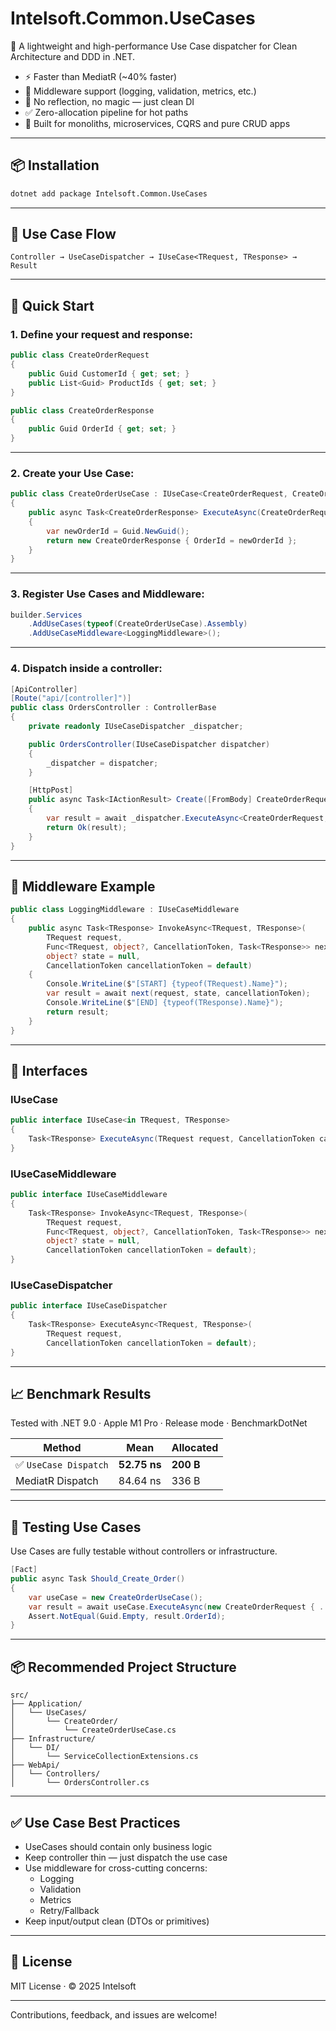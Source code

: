 # Intelsoft.Common.UseCases

🚀 A lightweight and high-performance Use Case dispatcher for Clean Architecture and DDD in .NET.

- ⚡ Faster than MediatR (~40% faster)
- 🧩 Middleware support (logging, validation, metrics, etc.)
- 🧼 No reflection, no magic — just clean DI
- ✅ Zero-allocation pipeline for hot paths
- 🧠 Built for monoliths, microservices, CQRS and pure CRUD apps

---

## 📦 Installation

```bash
dotnet add package Intelsoft.Common.UseCases
```

---

## 🧱 Use Case Flow

```text
Controller → UseCaseDispatcher → IUseCase<TRequest, TResponse> → Result
```

---

## 🚀 Quick Start

### 1. Define your request and response:

```csharp
public class CreateOrderRequest
{
    public Guid CustomerId { get; set; }
    public List<Guid> ProductIds { get; set; }
}

public class CreateOrderResponse
{
    public Guid OrderId { get; set; }
}
```

---

### 2. Create your Use Case:

```csharp
public class CreateOrderUseCase : IUseCase<CreateOrderRequest, CreateOrderResponse>
{
    public async Task<CreateOrderResponse> ExecuteAsync(CreateOrderRequest request, CancellationToken cancellationToken = default)
    {
        var newOrderId = Guid.NewGuid();
        return new CreateOrderResponse { OrderId = newOrderId };
    }
}
```

---

### 3. Register Use Cases and Middleware:

```csharp
builder.Services
    .AddUseCases(typeof(CreateOrderUseCase).Assembly)
    .AddUseCaseMiddleware<LoggingMiddleware>();
```

---

### 4. Dispatch inside a controller:

```csharp
[ApiController]
[Route("api/[controller]")]
public class OrdersController : ControllerBase
{
    private readonly IUseCaseDispatcher _dispatcher;

    public OrdersController(IUseCaseDispatcher dispatcher)
    {
        _dispatcher = dispatcher;
    }

    [HttpPost]
    public async Task<IActionResult> Create([FromBody] CreateOrderRequest request)
    {
        var result = await _dispatcher.ExecuteAsync<CreateOrderRequest, CreateOrderResponse>(request);
        return Ok(result);
    }
}
```

---

## 🧩 Middleware Example

```csharp
public class LoggingMiddleware : IUseCaseMiddleware
{
    public async Task<TResponse> InvokeAsync<TRequest, TResponse>(
        TRequest request,
        Func<TRequest, object?, CancellationToken, Task<TResponse>> next,
        object? state = null,
        CancellationToken cancellationToken = default)
    {
        Console.WriteLine($"[START] {typeof(TRequest).Name}");
        var result = await next(request, state, cancellationToken);
        Console.WriteLine($"[END] {typeof(TResponse).Name}");
        return result;
    }
}
```

---

## 🔧 Interfaces

### IUseCase

```csharp
public interface IUseCase<in TRequest, TResponse>
{
    Task<TResponse> ExecuteAsync(TRequest request, CancellationToken cancellationToken = default);
}
```

### IUseCaseMiddleware

```csharp
public interface IUseCaseMiddleware
{
    Task<TResponse> InvokeAsync<TRequest, TResponse>(
        TRequest request,
        Func<TRequest, object?, CancellationToken, Task<TResponse>> next,
        object? state = null,
        CancellationToken cancellationToken = default);
}
```

### IUseCaseDispatcher

```csharp
public interface IUseCaseDispatcher
{
    Task<TResponse> ExecuteAsync<TRequest, TResponse>(
        TRequest request,
        CancellationToken cancellationToken = default);
}
```

---

## 📈 Benchmark Results

Tested with .NET 9.0 · Apple M1 Pro · Release mode · BenchmarkDotNet

| Method               | Mean     | Allocated |
|----------------------|----------|-----------|
| ✅ `UseCase Dispatch` | **52.75 ns** | **200 B** |
| MediatR Dispatch     | 84.64 ns | 336 B     |

---

## 🧪 Testing Use Cases

Use Cases are fully testable without controllers or infrastructure.

```csharp
[Fact]
public async Task Should_Create_Order()
{
    var useCase = new CreateOrderUseCase();
    var result = await useCase.ExecuteAsync(new CreateOrderRequest { ... });
    Assert.NotEqual(Guid.Empty, result.OrderId);
}
```

---

## 📦 Recommended Project Structure

```text
src/
├── Application/
│   └── UseCases/
│       └── CreateOrder/
│           └── CreateOrderUseCase.cs
├── Infrastructure/
│   └── DI/
│       └── ServiceCollectionExtensions.cs
├── WebApi/
│   └── Controllers/
│       └── OrdersController.cs
```

---

## ✅ Use Case Best Practices

- UseCases should contain only business logic
- Keep controller thin — just dispatch the use case
- Use middleware for cross-cutting concerns:
    - Logging
    - Validation
    - Metrics
    - Retry/Fallback
- Keep input/output clean (DTOs or primitives)

---

## 📄 License

MIT License · © 2025 Intelsoft

---

Contributions, feedback, and issues are welcome!
